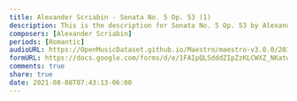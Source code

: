 ```yaml
---
title: Alexander Scriabin - Sonata No. 5 Op. 53 (1)
description: This is the description for Sonata No. 5 Op. 53 by Alexander Scriabin
composers: [Alexander Scriabin]
periods: [Romantic]
audioURL: https://OpenMusicDataset.github.io/Maestro/maestro-v3.0.0/2018/MIDI-Unprocessed_Recital12_MID--AUDIO_12_R1_2018_wav--2.midi
formURL: https://docs.google.com/forms/d/e/1FAIpQLSdddZIpZzKLCWXZ_NKatw1_i9Z_0n9OyhqvHSq2eELYWrm2Hw/viewform
comments: true
share: true
date: 2021-08-08T07:43:13-06:00
---
```


